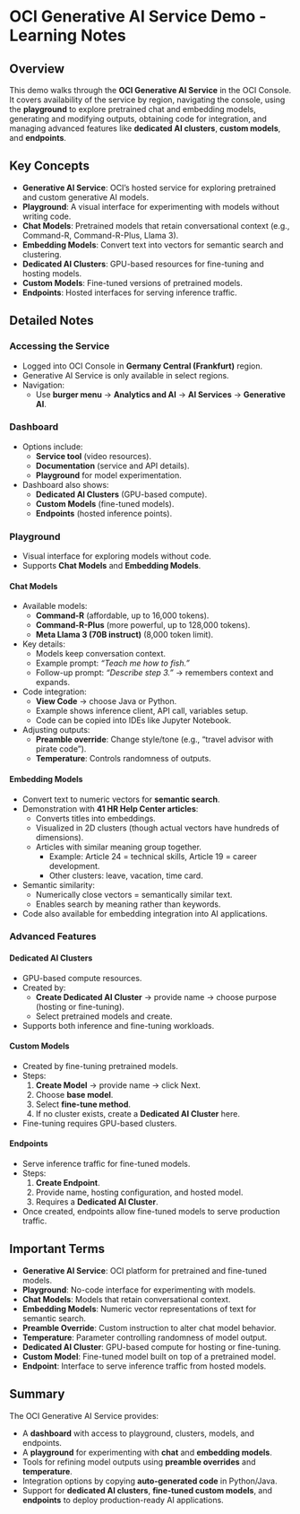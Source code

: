# OCI Generative AI Service Demo - Learning Notes

## Overview
This demo walks through the **OCI Generative AI Service** in the OCI Console. It covers availability of the service by region, navigating the console, using the **playground** to explore pretrained chat and embedding models, generating and modifying outputs, obtaining code for integration, and managing advanced features like **dedicated AI clusters**, **custom models**, and **endpoints**.

## Key Concepts
- **Generative AI Service**: OCI’s hosted service for exploring pretrained and custom generative AI models.
- **Playground**: A visual interface for experimenting with models without writing code.
- **Chat Models**: Pretrained models that retain conversational context (e.g., Command-R, Command-R-Plus, Llama 3).
- **Embedding Models**: Convert text into vectors for semantic search and clustering.
- **Dedicated AI Clusters**: GPU-based resources for fine-tuning and hosting models.
- **Custom Models**: Fine-tuned versions of pretrained models.
- **Endpoints**: Hosted interfaces for serving inference traffic.

## Detailed Notes
### Accessing the Service
- Logged into OCI Console in **Germany Central (Frankfurt)** region.
- Generative AI Service is only available in select regions.
- Navigation:
  - Use **burger menu** → **Analytics and AI** → **AI Services** → **Generative AI**.

### Dashboard
- Options include:
  - **Service tool** (video resources).
  - **Documentation** (service and API details).
  - **Playground** for model experimentation.
- Dashboard also shows:
  - **Dedicated AI Clusters** (GPU-based compute).
  - **Custom Models** (fine-tuned models).
  - **Endpoints** (hosted inference points).

### Playground
- Visual interface for exploring models without code.
- Supports **Chat Models** and **Embedding Models**.

#### Chat Models
- Available models:
  - **Command-R** (affordable, up to 16,000 tokens).
  - **Command-R-Plus** (more powerful, up to 128,000 tokens).
  - **Meta Llama 3 (70B instruct)** (8,000 token limit).
- Key details:
  - Models keep conversation context.
  - Example prompt: *“Teach me how to fish.”*
  - Follow-up prompt: *“Describe step 3.”* → remembers context and expands.
- Code integration:
  - **View Code** → choose Java or Python.
  - Example shows inference client, API call, variables setup.
  - Code can be copied into IDEs like Jupyter Notebook.
- Adjusting outputs:
  - **Preamble override**: Change style/tone (e.g., “travel advisor with pirate code”).
  - **Temperature**: Controls randomness of outputs.

#### Embedding Models
- Convert text to numeric vectors for **semantic search**.
- Demonstration with **41 HR Help Center articles**:
  - Converts titles into embeddings.
  - Visualized in 2D clusters (though actual vectors have hundreds of dimensions).
  - Articles with similar meaning group together.
    - Example: Article 24 = technical skills, Article 19 = career development.
    - Other clusters: leave, vacation, time card.
- Semantic similarity:
  - Numerically close vectors = semantically similar text.
  - Enables search by meaning rather than keywords.
- Code also available for embedding integration into AI applications.

### Advanced Features
#### Dedicated AI Clusters
- GPU-based compute resources.
- Created by:
  - **Create Dedicated AI Cluster** → provide name → choose purpose (hosting or fine-tuning).
  - Select pretrained models and create.
- Supports both inference and fine-tuning workloads.

#### Custom Models
- Created by fine-tuning pretrained models.
- Steps:
  1. **Create Model** → provide name → click Next.
  2. Choose **base model**.
  3. Select **fine-tune method**.
  4. If no cluster exists, create a **Dedicated AI Cluster** here.
- Fine-tuning requires GPU-based clusters.

#### Endpoints
- Serve inference traffic for fine-tuned models.
- Steps:
  1. **Create Endpoint**.
  2. Provide name, hosting configuration, and hosted model.
  3. Requires a **Dedicated AI Cluster**.
- Once created, endpoints allow fine-tuned models to serve production traffic.

## Important Terms
- **Generative AI Service**: OCI platform for pretrained and fine-tuned models.
- **Playground**: No-code interface for experimenting with models.
- **Chat Models**: Models that retain conversational context.
- **Embedding Models**: Numeric vector representations of text for semantic search.
- **Preamble Override**: Custom instruction to alter chat model behavior.
- **Temperature**: Parameter controlling randomness of model output.
- **Dedicated AI Cluster**: GPU-based compute for hosting or fine-tuning.
- **Custom Model**: Fine-tuned model built on top of a pretrained model.
- **Endpoint**: Interface to serve inference traffic from hosted models.

## Summary
The OCI Generative AI Service provides:
- A **dashboard** with access to playground, clusters, models, and endpoints.
- A **playground** for experimenting with **chat** and **embedding models**.
- Tools for refining model outputs using **preamble overrides** and **temperature**.
- Integration options by copying **auto-generated code** in Python/Java.
- Support for **dedicated AI clusters**, **fine-tuned custom models**, and **endpoints** to deploy production-ready AI applications.
